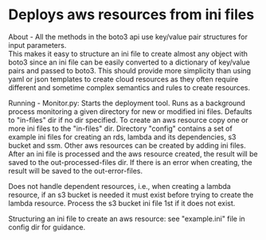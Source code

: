 
# Deploys aws resources from ini files


About - 
All the methods in the boto3 api use key/value pair structures for input parameters.  
This makes it easy to structure an ini file to create almost any object with boto3 since an ini file can be easily 
converted to a dictionary of key/value pairs and passed to boto3.  This should provide more simplicity than using 
yaml or json templates to create cloud resources as they often require different and sometime complex semantics and 
rules to create resources.

Running - 
Monitor.py: Starts the deployment tool.  Runs as a background process monitoring a given directory for new or modified 
ini files. Defaults to "in-files" dir if no dir specified.  To create an aws resource copy one or more ini files 
to the "in-files" dir. Directory "config" contains a set of example ini files for creating an rds, lambda and its 
dependencies, s3 bucket and ssm. Other aws resources can be created by adding ini files. After an ini file is processed
and the aws resource created, the result will be saved to the out-processed-files dir. If there is an error
when creating, the result will be saved to the out-error-files.

Does not handle dependent resources, i.e., when creating a lambda resource, if an s3 bucket is needed it must exist before
trying to create the lambda resource. Process the s3 bucket ini file 1st if it does not exist.

Structuring an ini file to create an aws resource: see "example.ini" file in config dir for guidance.





